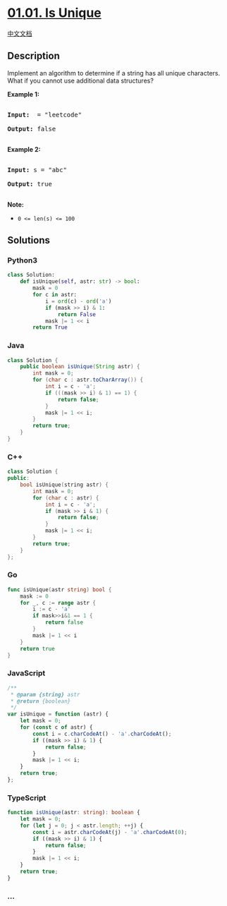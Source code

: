 # [01.01. Is Unique](https://leetcode.cn/problems/is-unique-lcci)

[中文文档](/lcci/01.01.Is%20Unique/README.md)

## Description

<p>Implement an algorithm to determine if a string has all unique characters. What if you cannot use additional data structures?</p>

<p><strong>Example 1:</strong></p>

<pre>

<strong>Input: </strong> = &quot;leetcode&quot;

<strong>Output: </strong>false

</pre>

<p><strong>Example 2:</strong></p>

<pre>

<strong>Input: </strong>s = &quot;abc&quot;

<strong>Output: </strong>true

</pre>

<p><strong>Note:</strong></p>

<ul>
	<li><code>0 &lt;= len(s) &lt;= 100 </code></li>
</ul>

## Solutions

<!-- tabs:start -->

### **Python3**

```python
class Solution:
    def isUnique(self, astr: str) -> bool:
        mask = 0
        for c in astr:
            i = ord(c) - ord('a')
            if (mask >> i) & 1:
                return False
            mask |= 1 << i
        return True
```

### **Java**

```java
class Solution {
    public boolean isUnique(String astr) {
        int mask = 0;
        for (char c : astr.toCharArray()) {
            int i = c - 'a';
            if (((mask >> i) & 1) == 1) {
                return false;
            }
            mask |= 1 << i;
        }
        return true;
    }
}
```

### **C++**

```cpp
class Solution {
public:
    bool isUnique(string astr) {
        int mask = 0;
        for (char c : astr) {
            int i = c - 'a';
            if (mask >> i & 1) {
                return false;
            }
            mask |= 1 << i;
        }
        return true;
    }
};
```

### **Go**

```go
func isUnique(astr string) bool {
	mask := 0
	for _, c := range astr {
		i := c - 'a'
		if mask>>i&1 == 1 {
			return false
		}
		mask |= 1 << i
	}
	return true
}
```

### **JavaScript**

```js
/**
 * @param {string} astr
 * @return {boolean}
 */
var isUnique = function (astr) {
    let mask = 0;
    for (const c of astr) {
        const i = c.charCodeAt() - 'a'.charCodeAt();
        if ((mask >> i) & 1) {
            return false;
        }
        mask |= 1 << i;
    }
    return true;
};
```

### **TypeScript**

```ts
function isUnique(astr: string): boolean {
    let mask = 0;
    for (let j = 0; j < astr.length; ++j) {
        const i = astr.charCodeAt(j) - 'a'.charCodeAt(0);
        if ((mask >> i) & 1) {
            return false;
        }
        mask |= 1 << i;
    }
    return true;
}
```

### **...**

```

```

<!-- tabs:end -->
